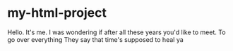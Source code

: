 # my-html-project
Hello. It's me.
I was wondering if after all these years you'd like to meet.
To go over everything
They say that time's supposed to heal ya
